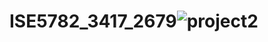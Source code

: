 # ISE5782_3417_2679![project2](https://user-images.githubusercontent.com/79403171/173231459-e72d38a7-9123-4130-89cb-4c78e906743d.gif)
